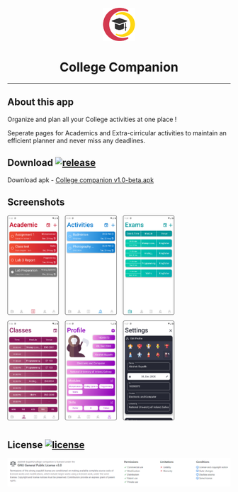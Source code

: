 <p align = "center">
<img src="https://github.com/abishek-bupathi/college-companion/raw/master/assets/logo.png" height="75"/> 
<h1 align = "center">College Companion</h1>
</p>

-------
## About this app

Organize and plan all your College activities at one place !

Seperate pages for Academics and Extra-cirricular activities to maintain an efficient planner and never miss any deadlines.

## Download  [![release](https://img.shields.io/github/v/release/abishek-bupathi/college-companion?include_prereleases)](https://github.com/abishek-bupathi/college-companion/blob/master/Apk/companion%20v1.0-beta.apk)

Download apk - 
[College companion v1.0-beta.apk](https://github.com/abishek-bupathi/college-companion/raw/master/Apk/companion%20v1.0-beta.apk)

  
## Screenshots

<p>
<img src="https://github.com/abishek-bupathi/college-companion/raw/master/docs/Screenshots/Academic tasks.png" height="225" style = "padding-right:10px; padding-bottom: 10px"/>
<img src="https://github.com/abishek-bupathi/college-companion/raw/master/docs/Screenshots/Activities list.png" height="225" style = "padding-right:10px;padding-bottom: 10px"/>
<img src="https://github.com/abishek-bupathi/college-companion/raw/master/docs/Screenshots/Exams.png" height="225" style = "padding-right:10px; padding-bottom: 10px"/>
<img src="https://github.com/abishek-bupathi/college-companion/raw/master/docs/Screenshots/Classes.png" height="225" style = "padding-right:10px; padding-bottom: 10px"/>
<img src="https://github.com/abishek-bupathi/college-companion/raw/master/docs/Screenshots/Profile.png" height="225" style = "padding-right:10px; padding-bottom: 10px"/>
<img src="https://github.com/abishek-bupathi/college-companion/raw/master/docs/Screenshots/Settings.png" height="225" style = "padding-right:10px; padding-bottom: 10px"/>
</p>


## License  [![license](https://img.shields.io/github/license/abishek-bupathi/college-companion.svg?color=blue)](https://github.com/abishek-bupathi/college-companion/blob/master/LICENSE)

<p>
<img src="https://github.com/abishek-bupathi/college-companion/raw/master/docs/license.png"/>
</p>


 

